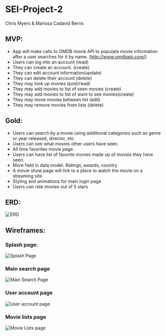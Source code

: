 # SEI-Project-2

Chris Myers & Marissa Cadavid Berns

## MVP:

* App will make calls to OMDB movie API to populate movie information after a user searches for it by name. (http://www.omdbapi.com/)
* Users can log into an account (read)
* They can create an  account. (create)
* They can edit account information(update)
* They can delete their account (delete)
* They may look up movies (post/read)
* They may add movies to list of seen movies (create)
* They may add movies to list of want to see movies(create)
* They may move movies between list (edit)
* They may remove movies from lists (delete)


## Gold:

* Users can search by a movie using additional categories such as genre or year released, director, etc.
* Users can see what movies other users have seen.
* All time favorites movie page.
* Users can have list of favorite movies made up of movies they have seen.
* More field in data model. Ratings, awards, country
* A movie show page will link to a place to watch the movie on a streaming site
* Styling and animations for main login page 
* Users can rate movies out of 5 stars


## ERD:

![ERD](https://i.imgur.com/AyiwWaR.png)

## Wireframes:

### Splash page:
![Splash Page](https://i.imgur.com/5PwX1nY.jpg)

### Main search page
![Main Search Page](https://i.imgur.com/AbF5dYI.jpg)

### User account page
![User account page](https://i.imgur.com/Q7gAOy8.jpg)

### Movie lists page
![Movie Lists page](https://i.imgur.com/Cj57cvg.jpg)




